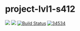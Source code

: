 # project-lvl1-s412
<a href="https://codeclimate.com/github/makeoverWeb/project-lvl1-s412/maintainability"><img src="https://api.codeclimate.com/v1/badges/4eb0e482969eb4319075/maintainability" /></a>
<a href="https://codeclimate.com/github/makeoverWeb/project-lvl1-s412/test_coverage"><img src="https://api.codeclimate.com/v1/badges/4eb0e482969eb4319075/test_coverage" /></a>
[![Build Status](https://travis-ci.org/makeoverWeb/project-lvl1-s412.svg?branch=master)](https://travis-ci.org/makeoverWeb/project-lvl1-s412)
[![34534](https://asciinema.org/a/1uFwlgQB2PYsRkRElzjslsZE6.svg)](https://asciinema.org/a/1uFwlgQB2PYsRkRElzjslsZE6)
